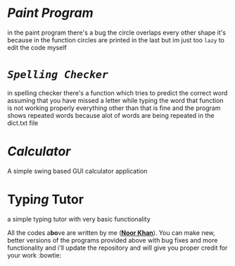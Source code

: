 # *Paint Program*
in the paint program there's a bug the circle overlaps every other shape it's because in the function circles are printed in the last but im just too `lazy` to edit the code myself

# *`Spelling Checker`*
in spelling checker there's a function which tries to predict the correct word assuming that you have missed a letter while typing the word that function is not working properly everything other than that is fine and the program shows repeated words because alot of words are being repeated in the dict.txt file

# *Calculator*
A simple swing based GUI calculator application

# Typi*ng* Tutor
a simple typing tutor with very basic functionality

All the codes a**bo**ve are written by me ([**Noor Khan**](https://www.facebook.com/Trance303 "facebook profile")). You can make new, better versions of the programs provided above with bug fixes and more functionality and i'll update the repository and will give you proper credit for your work 
:bowtie:
